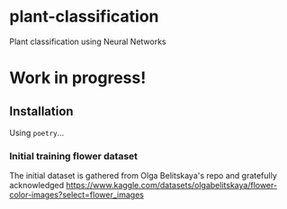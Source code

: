 # plant-classification
Plant classification using Neural Networks

# Work in progress!

## Installation

Using `poetry`...

### Initial training flower dataset
The initial dataset is gathered from Olga Belitskaya's repo and gratefully acknowledged
https://www.kaggle.com/datasets/olgabelitskaya/flower-color-images?select=flower_images